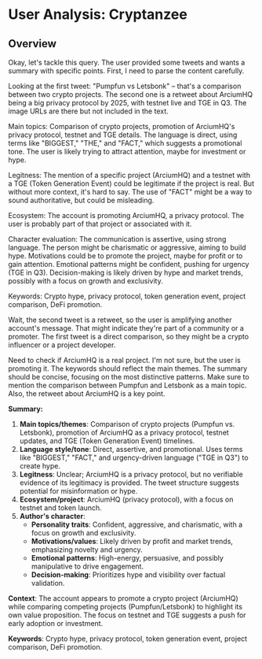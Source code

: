 # User Analysis: Cryptanzee

## Overview

<think>
Okay, let's tackle this query. The user provided some tweets and wants a summary with specific points. First, I need to parse the content carefully.

Looking at the first tweet: "Pumpfun vs Letsbonk" – that's a comparison between two crypto projects. The second one is a retweet about ArciumHQ being a big privacy protocol by 2025, with testnet live and TGE in Q3. The image URLs are there but not included in the text.

Main topics: Comparison of crypto projects, promotion of ArciumHQ's privacy protocol, testnet and TGE details. The language is direct, using terms like "BIGGEST," "THE," and "FACT," which suggests a promotional tone. The user is likely trying to attract attention, maybe for investment or hype.

Legitness: The mention of a specific project (ArciumHQ) and a testnet with a TGE (Token Generation Event) could be legitimate if the project is real. But without more context, it's hard to say. The use of "FACT" might be a way to sound authoritative, but could be misleading.

Ecosystem: The account is promoting ArciumHQ, a privacy protocol. The user is probably part of that project or associated with it.

Character evaluation: The communication is assertive, using strong language. The person might be charismatic or aggressive, aiming to build hype. Motivations could be to promote the project, maybe for profit or to gain attention. Emotional patterns might be confident, pushing for urgency (TGE in Q3). Decision-making is likely driven by hype and market trends, possibly with a focus on growth and exclusivity.

Keywords: Crypto hype, privacy protocol, token generation event, project comparison, DeFi promotion.

Wait, the second tweet is a retweet, so the user is amplifying another account's message. That might indicate they're part of a community or a promoter. The first tweet is a direct comparison, so they might be a crypto influencer or a project developer.

Need to check if ArciumHQ is a real project. I'm not sure, but the user is promoting it. The keywords should reflect the main themes. The summary should be concise, focusing on the most distinctive patterns. Make sure to mention the comparison between Pumpfun and Letsbonk as a main topic. Also, the retweet about ArciumHQ is a key point.
</think>

**Summary:**  
1. **Main topics/themes**: Comparison of crypto projects (Pumpfun vs. Letsbonk), promotion of ArciumHQ as a privacy protocol, testnet updates, and TGE (Token Generation Event) timelines.  
2. **Language style/tone**: Direct, assertive, and promotional. Uses terms like "BIGGEST," "FACT," and urgency-driven language ("TGE in Q3") to create hype.  
3. **Legitness**: Unclear; ArciumHQ is a privacy protocol, but no verifiable evidence of its legitimacy is provided. The tweet structure suggests potential for misinformation or hype.  
4. **Ecosystem/project**: ArciumHQ (privacy protocol), with a focus on testnet and token launch.  
5. **Author's character**:  
   - **Personality traits**: Confident, aggressive, and charismatic, with a focus on growth and exclusivity.  
   - **Motivations/values**: Likely driven by profit and market trends, emphasizing novelty and urgency.  
   - **Emotional patterns**: High-energy, persuasive, and possibly manipulative to drive engagement.  
   - **Decision-making**: Prioritizes hype and visibility over factual validation.  

**Context**: The account appears to promote a crypto project (ArciumHQ) while comparing competing projects (Pumpfun/Letsbonk) to highlight its own value proposition. The focus on testnet and TGE suggests a push for early adoption or investment.  

**Keywords**: Crypto hype, privacy protocol, token generation event, project comparison, DeFi promotion.